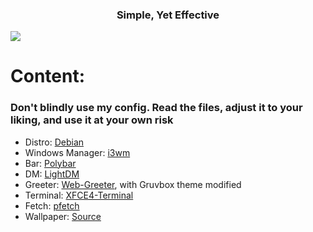 <div align="center">
  <h3>Simple, Yet Effective</h3>
</div>

![](https://github.com/akhoanv/simple_yet_effective/blob/main/screenshots/desktop.png?raw=true)

# Content:

### Don't blindly use my config. Read the files, adjust it to your liking, and use it at your own risk ###

- Distro: [Debian](https://www.debian.org/)
- Windows Manager: [i3wm](https://i3wm.org/) 
- Bar: [Polybar](https://github.com/polybar/polybar)
- DM: [LightDM](https://wiki.archlinux.org/title/LightDM)
- Greeter: [Web-Greeter](https://github.com/JezerM/web-greeter), with Gruvbox theme modified
- Terminal: [XFCE4-Terminal](https://docs.xfce.org/apps/terminal/start)
- Fetch: [pfetch](https://github.com/dylanaraps/pfetch)
- Wallpaper: [Source](https://www.pexels.com/photo/adventure-alpine-background-black-and-white-355747/)
